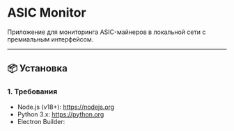 # ASIC Monitor

Приложение для мониторинга ASIC-майнеров в локальной сети с премиальным интерфейсом.

---

## 📦 Установка

### 1. Требования

- Node.js (v18+): https://nodejs.org  
- Python 3.x: https://python.org  
- Electron Builder:
